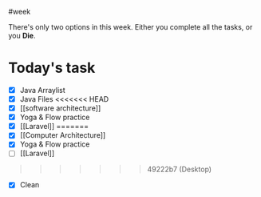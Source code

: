 #week 

There's only two options in this week.
Either you complete all the tasks, or you **Die**.

# Today's task
- [x] Java Arraylist
- [x] Java Files
<<<<<<< HEAD
- [x] [[software architecture]]
- [x] Yoga & Flow practice
- [x] [[Laravel]]
=======
- [x] [[Computer Architecture]]
- [x] Yoga & Flow practice
- [ ] [[Laravel]]
>>>>>>> 49222b7 (Desktop)
- [x] Clean
